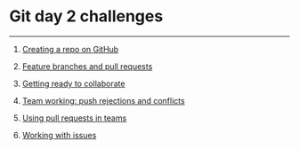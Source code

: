 # Git day 2 challenges

---

1) [Creating a repo on GitHub](01-remote-setup.md)

1) [Feature branches and pull requests](02-pull-requests.md)

1) [Getting ready to collaborate](03-collaboration-setup.md)

1) [Team working: push rejections and conflicts](04-push-rejection-conflicts.md)

1) [Using pull requests in teams](05-team-pull-requests.md)

1) [Working with issues](06-issues.md)